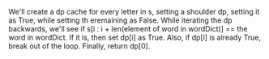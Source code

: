 We'll create a dp cache for every letter in s, setting a shoulder dp, setting it as True, while setting th eremaining as False. While iterating the dp backwards, we'll see if s[i : i + len(element of word in wordDict)] == the word in wordDict. If it is, then set dp[i] as True. Also, if dp[i] is already True, break out of the loop. Finally, return dp[0].​

